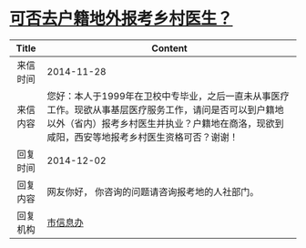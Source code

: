 # <a href="http://www.shangluo.gov.cn/zmhd/ldxxxx.jsp?urltype=leadermail.LeaderMailContentUrl&wbtreeid=1112&leadermailid=2831">可否去户籍地外报考乡村医生？</a>
| Title |                                                Content                                                |
|:-----:|-------------------------------------------------------------------------------------------------------|
| 来信时间  | 2014-11-28                                                                                            |
| 来信内容  | 您好：本人于1999年在卫校中专毕业，之后一直未从事医疗工作。现欲从事基层医疗服务工作，请问是否可以到户籍地以外（省内）报考乡村医生并执业？户籍地在商洛，现欲到咸阳，西安等地报考乡村医生资格可否？谢谢！ |
| 回复时间  | 2014-12-02                                                                                            |
| 回复内容  | 网友你好， 你咨询的问题请咨询报考地的人社部门。                                                                              |
| 回复机构  | <a href="../../category/agencies/市信息办.md">市信息办</a>                                                    |